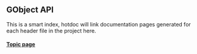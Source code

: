 ## GObject API

This is a smart index, hotdoc will link documentation pages generated for each header file in the project here.

#### [Topic page](test-symbol-topic.markdown)
